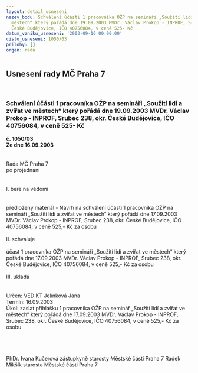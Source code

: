 ```yaml
---
layout: detail_usneseni
nazev_bodu: Schválení účásti 1 pracovníka OŽP na semináři „Soužití lidí a zvířat ve
  městech“ který pořádá dne 19.09.2003 MVDr. Václav Prokop - INPROF, Srubec 238, okr.
  České Budějovice, IČO 40756084, v ceně 525- Kč
datum_vzniku_usneseni: '2003-09-16 00:00:00'
cislo_usneseni: 1050/03
prilohy: []
organ: rada
---
```

<div id="ucUsn_pList" class="usn">
	<span><h2>Usnesení rady MČ Praha 7 </h2>
<br></span><div class="standBody">
<span><h3>Schválení účásti 1 pracovníka OŽP na semináři „Soužití lidí a zvířat ve městech“ který pořádá dne 19.09.2003 MVDr. Václav Prokop - INPROF, Srubec 238, okr. České Budějovice, IČO 40756084, v ceně 525- Kč</h3></span><div class="center">
		<strong>č. 1050/03</strong><br>
	</div>
<div class="center">
		<strong>Ze dne 16.09.2003</strong><br><br>
	</div>
<br>Rada MČ Praha 7<br>po projednání<br><br><br>I.	bere na vědomí<br><br> <br>předložený materiál - Návrh na schválení účásti 1 pracovníka OŽP na semináři „Soužití lidí a zvířat ve městech“ který pořádá dne 17.09.2003 MVDr. Václav Prokop - INPROF, Srubec 238, okr. České Budějovice, IČO 40756084, v ceně 525,- Kč za osobu<br><br>II.	schvaluje <br><br>účast 1 pracovníka OŽP na semináři „Soužití lidí a zvířat ve městech“ který pořádá dne 17.09.2003 MVDr. Václav Prokop - INPROF, Srubec 238, okr. České Budějovice, IČO 40756084, v ceně 525,- Kč za osobu<br><br>III.	ukládá <br><br> <br>Určen:	VED KT Jelínková Jana<br>Termín: 16.09.2003<br>Úkol:	zaslat přihlášku 1 pracovníka OŽP na seminář „Soužití lidí a zvířat ve městech“ který pořádá dne 17.09.2003 MVDr. Václav Prokop - INPROF, Srubec 238, okr. České Budějovice, IČO 40756084, v ceně 525,- Kč za osobu<br> <br><br><br>	<br>PhDr. Ivana Kučerová zástupkyně starosty Městské části Praha 7	 Radek Mikšík starosta Městské části Praha 7<br>	<br><br>
</div>
</div>